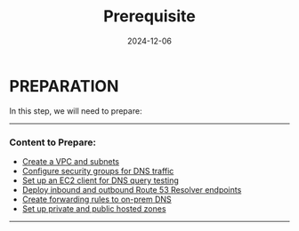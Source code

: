 ﻿---
title : "Prerequisite"
date : "2024-12-06"
weight : 2
chapter : false
pre : "<b>2.</b>"
---

# PREPARATION

In this step, we will need to prepare:

---

###  Content to Prepare:

- [Create a VPC and subnets](../2-Prerequiste/2.1-createec2/)
- [Configure security groups for DNS traffic](../2-Prerequiste/2.2-security-group/)
- [Set up an EC2 client for DNS query testing](../2-Prerequiste/2.3-test-dns-ec2/)
- [Deploy inbound and outbound Route 53 Resolver endpoints](../3-Setup/3.1-create-resolver-endpoints/)
- [Create forwarding rules to on-prem DNS](../3-Setup/3.2-setup-forwarding-rules/)
- [Set up private and public hosted zones](../3-Setup/3.3-hosted-zones/)

---
